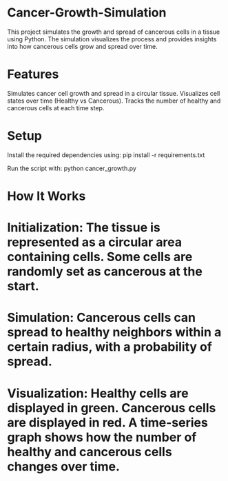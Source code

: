 # Cancer-Growth-Simulation

This project simulates the growth and spread of cancerous cells in a tissue using Python. The simulation visualizes the process and provides insights into how cancerous cells grow and spread over time.

# Features
Simulates cancer cell growth and spread in a circular tissue.
Visualizes cell states over time (Healthy vs Cancerous).
Tracks the number of healthy and cancerous cells at each time step.

# Setup
Install the required dependencies using:
     pip install -r requirements.txt
     
Run the script with:
     python cancer_growth.py

# How It Works
# Initialization: The tissue is represented as a circular area containing cells. Some cells are randomly set as cancerous at the start.
# Simulation: Cancerous cells can spread to healthy neighbors within a certain radius, with a probability of spread.
# Visualization: Healthy cells are displayed in green. Cancerous cells are displayed in red. A time-series graph shows how the number of healthy and cancerous cells changes over time.
